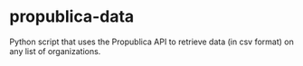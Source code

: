 # propublica-data
Python script that uses the Propublica API to retrieve data (in csv format) on any list of organizations.
